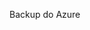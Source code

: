 <Token xmlns:xlink="http://www.w3.org/1999/xlink">Backup do Azure</Token>

<!--HONumber=Mar16_HO1-->


